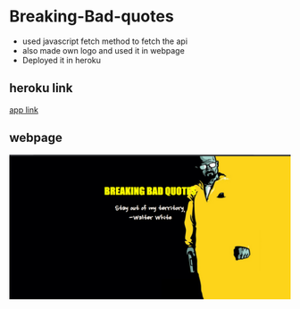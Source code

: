 # Breaking-Bad-quotes

* used javascript fetch method to fetch the api 
* also made own logo and used it in webpage
* Deployed it in heroku
## heroku link 
[app link](https://breaking-bad-words.herokuapp.com/)

## webpage

![](https://github.com/dorjee515/Breaking-Bad-quote-fetch/blob/master/Screenshot%20(543).png)




